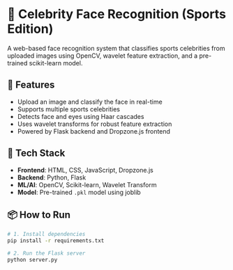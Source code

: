 # 🧠 Celebrity Face Recognition (Sports Edition)

A web-based face recognition system that classifies sports celebrities from uploaded images using OpenCV, wavelet feature extraction, and a pre-trained scikit-learn model.

## 🚀 Features

- Upload an image and classify the face in real-time
- Supports multiple sports celebrities
- Detects face and eyes using Haar cascades
- Uses wavelet transforms for robust feature extraction
- Powered by Flask backend and Dropzone.js frontend

## 🧰 Tech Stack

- **Frontend**: HTML, CSS, JavaScript, Dropzone.js
- **Backend**: Python, Flask
- **ML/AI**: OpenCV, Scikit-learn, Wavelet Transform
- **Model**: Pre-trained `.pkl` model using joblib

## 📦 How to Run

```bash
# 1. Install dependencies
pip install -r requirements.txt

# 2. Run the Flask server
python server.py
